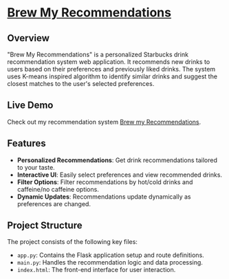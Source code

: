 # [Brew My Recommendations](https://huggingface.co/spaces/Nihith-Nath/Brew_My_Recommendations)

## Overview
"Brew My Recommendations" is a personalized Starbucks drink recommendation system web application. It recommends new drinks to users based on their preferences and previously liked drinks. The system uses K-means inspired algorithm to identify similar drinks and suggest the closest matches to the user's selected preferences.

## Live Demo
Check out my recommendation system [Brew my Recommendations](https://huggingface.co/spaces/Nihith-Nath/Brew_My_Recommendations).

## Features
- **Personalized Recommendations**: Get drink recommendations tailored to your taste.
- **Interactive UI**: Easily select preferences and view recommended drinks.
- **Filter Options**: Filter recommendations by hot/cold drinks and caffeine/no caffeine options.
- **Dynamic Updates**: Recommendations update dynamically as preferences are changed.

## Project Structure
The project consists of the following key files:
- `app.py`: Contains the Flask application setup and route definitions.
- `main.py`: Handles the recommendation logic and data processing.
- `index.html`: The front-end interface for user interaction.

